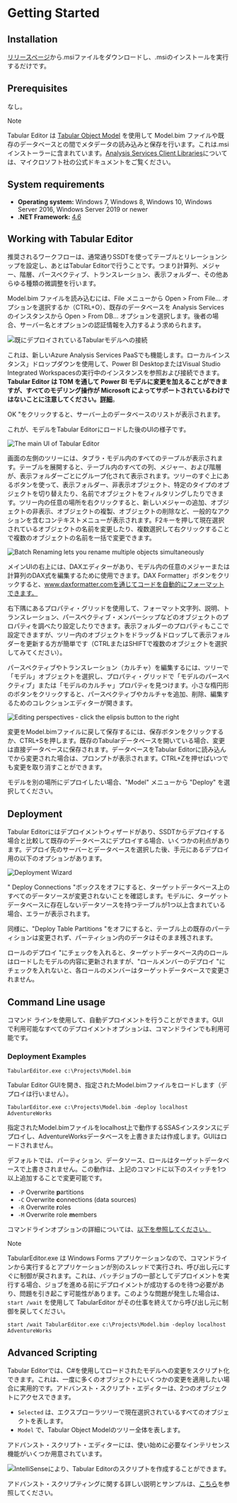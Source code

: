 ﻿# Getting Started

## Installation

[リリースページ](https://github.com/otykier/TabularEditor/releases/latest)から.msiファイルをダウンロードし、.msiのインストールを実行するだけです。

## Prerequisites

なし。

> [!NOTE]
> Tabular Editor は [Tabular Object Model](https://docs.microsoft.com/en-us/analysis-services/tom/introduction-to-the-tabular-object-model-tom-in-analysis-services-amo?view=asallproducts-allversions) を使用して Model.bim ファイルや既存のデータベースとの間でメタデータの読み込みと保存を行います。これは.msiインストーラーに含まれています。[Analysis Services Client Libraries](https://docs.microsoft.com/en-us/azure/analysis-services/analysis-services-data-providers)については、マイクロソフト社の公式ドキュメントをご覧ください。

## System requirements

- **Operating system:** Windows 7, Windows 8, Windows 10, Windows Server 2016, Windows Server 2019 or newer
- **.NET Framework:** [4.6](https://dotnet.microsoft.com/download/dotnet-framework)

## Working with Tabular Editor

推奨されるワークフローは、通常通りSSDTを使ってテーブルとリレーションシップを設定し、あとはTabular Editorで行うことです。つまり計算列、メジャー、階層、パースペクティブ、トランスレーション、表示フォルダー、その他あらゆる種類の微調整を行います。

Model.bim ファイルを読み込むには、File メニューから Open > From File... オプションを選択するか（CTRL+O）、既存のデータベースを Analysis Services のインスタンスから Open > From DB... オプションを選択します。後者の場合、サーバー名とオプションの認証情報を入力するよう求められます。

![既にデプロイされているTabularモデルへの接続](https://raw.githubusercontent.com/otykier/TabularEditor/master/Documentation/Connect.png)

これは、新しいAzure Analysis Services PaaSでも機能します。ローカルインスタンス」ドロップダウンを使用して、Power BI DesktopまたはVisual Studio Integrated Workspacesの実行中のインスタンスを参照および接続できます。**Tabular Editor は TOM を通して Power BI モデルに変更を加えることができますが、すべてのモデリング操作が Microsoft によってサポートされているわけではないことに注意してください。[詳細](/Power-BI-Desktop-Integration)**。

OK "をクリックすると、サーバー上のデータベースのリストが表示されます。

これが、モデルをTabular Editorにロードした後のUIの様子です。

![The main UI of Tabular Editor](https://raw.githubusercontent.com/otykier/TabularEditor/master/Documentation/Main%20UI.png)

画面の左側のツリーには、タブラ・モデル内のすべてのテーブルが表示されます。テーブルを展開すると、テーブル内のすべての列、メジャー、および階層が、表示フォルダーごとにグループ化されて表示されます。ツリーのすぐ上にあるボタンを使って、表示フォルダー、非表示オブジェクト、特定のタイプのオブジェクトを切り替えたり、名前でオブジェクトをフィルタリングしたりできます。ツリー内の任意の場所を右クリックすると、新しいメジャーの追加、オブジェクトの非表示、オブジェクトの複製、オブジェクトの削除など、一般的なアクションを含むコンテキストメニューが表示されます。F2キーを押して現在選択されているオブジェクトの名前を変更したり、複数選択して右クリックすることで複数のオブジェクトの名前を一括で変更できます。

![Batch Renaming lets you rename multiple objects simultaneously](https://raw.githubusercontent.com/otykier/TabularEditor/master/Documentation/BatchRename.png)

メインUIの右上には、DAXエディターがあり、モデル内の任意のメジャーまたは計算列のDAX式を編集するために使用できます。DAX Formatter」ボタンをクリックすると、www.daxformatter.comを通じてコードを自動的にフォーマットできます。

右下隅にあるプロパティ・グリッドを使用して、フォーマット文字列、説明、トランスレーション、パースペクティブ・メンバーシップなどのオブジェクトのプロパティを調べたり設定したりできます。表示フォルダーのプロパティもここで設定できますが、ツリー内のオブジェクトをドラッグ＆ドロップして表示フォルダーを更新する方が簡単です（CTRLまたはSHIFTで複数のオブジェクトを選択してみてください）。

パースペクティブやトランスレーション（カルチャ）を編集するには、ツリーで「モデル」オブジェクトを選択し、プロパティ・グリッドで「モデルのパースペクティブ」または「モデルのカルチャ」プロパティを見つけます。小さな楕円形のボタンをクリックすると、パースペクティブやカルチャを追加、削除、編集するためのコレクションエディターが開きます。

![Editing perspectives - click the elipsis button to the right](https://raw.githubusercontent.com/otykier/TabularEditor/master/Documentation/Edit%20Perspectives.png)

変更をModel.bimファイルに戻して保存するには、保存ボタンをクリックするか、CTRL+Sを押します。既存のTabularデータベースを開いている場合、変更は直接データベースに保存されます。データベースをTabular Editorに読み込んでから変更された場合は、プロンプトが表示されます。CTRL+Zを押せばいつでも変更を取り消すことができます。

モデルを別の場所にデプロイしたい場合、"Model" メニューから "Deploy" を選択してください。

## Deployment

Tabular Editorにはデプロイメントウィザードがあり、SSDTからデプロイする場合と比較して既存のデータベースにデプロイする場合、いくつかの利点があります。デプロイ先のサーバーとデータベースを選択した後、手元にあるデプロイ用の以下のオプションがあります。

![Deployment Wizard](https://raw.githubusercontent.com/otykier/TabularEditor/master/Documentation/Deployment.png)

" Deploy Connections "ボックスをオフにすると、ターゲットデータベース上のすべてのデータソースが変更されないことを確認します。モデルに、ターゲットデータベースに存在しないデータソースを持つテーブルが1つ以上含まれている場合、エラーが表示されます。

同様に、"Deploy Table Partitions "をオフにすると、テーブル上の既存のパーティションは変更されず、パーティション内のデータはそのまま残されます。

ロールのデプロイ "にチェックを入れると、ターゲットデータベース内のロールはロードしたモデルの内容に更新されますが、"ロールメンバーのデプロイ "にチェックを入れないと、各ロールのメンバーはターゲットデータベースで変更されません。

## Command Line usage

コマンド ラインを使用して、自動デプロイメントを行うことができます。GUI で利用可能なすべてのデプロイメントオプションは、コマンドラインでも利用可能です。

### Deployment Examples

`TabularEditor.exe c:\Projects\Model.bim`

Tabular Editor GUIを開き、指定されたModel.bimファイルをロードします（デプロイは行いません）。

`TabularEditor.exe c:\Projects\Model.bim -deploy localhost AdventureWorks`

指定されたModel.bimファイルをlocalhost上で動作するSSASインスタンスにデプロイし、AdventureWorksデータベースを上書きまたは作成します。GUIはロードされません。

デフォルトでは、パーティション、データソース、ロールはターゲットデータベースで上書きされません。この動作は、上記のコマンドに以下のスイッチを1つ以上追加することで変更可能です。

* `-P` Overwrite **p**artitions
* `-C` Overwrite **c**onnections (data sources)
* `-R` Overwrite **r**oles
* `-M` Overwrite role **m**embers

コマンドラインオプションの詳細については、[以下を参照してください。](/Command-line-Options)

> [!NOTE]
> TabularEditor.exe は Windows Forms アプリケーションなので、コマンドラインから実行するとアプリケーションが別のスレッドで実行され、呼び出し元にすぐに制御が戻されます。これは、バッチジョブの一部としてデプロイメントを実行する場合、ジョブを進める前にデプロイメントが成功するのを待つ必要があり、問題を引き起こす可能性があります。このような問題が発生した場合は、`start /wait` を使用して TabularEditor がその仕事を終えてから呼び出し元に制御を戻してください。
> 
> `start /wait TabularEditor.exe c:\Projects\Model.bim -deploy localhost AdventureWorks`

## Advanced Scripting

Tabular Editorでは、C#を使用してロードされたモデルへの変更をスクリプト化できます。これは、一度に多くのオブジェクトにいくつかの変更を適用したい場合に実用的です。アドバンスト・スクリプト・エディターは、2つのオブジェクトにアクセスできます。

* `Selected` は、エクスプローラツリーで現在選択されているすべてのオブジェクトを表します。
* `Model` で、Tabular Object Modelのツリー全体を表します。

アドバンスト・スクリプト・エディターには、使い始めに必要なインテリセンス機能がいくつか用意されています。

![IntelliSenseにより、Tabular Editorのスクリプトを作成することができます。](https://raw.githubusercontent.com/otykier/TabularEditor/master/Documentation/AdvancedEditor%20intellisense.png)

アドバンスト・スクリプティングに関する詳しい説明とサンプルは、[こちら](/Advanced-Scripting)を参照してください。
